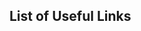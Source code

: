 ## List of Useful Links

[](https://gist.github.com/jdrew1303/e06361070468f6614d52216fb91b79e5)

[](https://gist.github.com/halfelf/db1ae032dc34278968f8bf31ee999a25)

[](https://www.youtube.com/watch?v=b1e4t2k2KJY)

[](https://web.archive.org/web/20110219155647/http://howtohft.wordpress.com/author/howtohft/)

[](https://www.infoq.com/presentations/financial-exchange-architecture/)

[](https://habr.com/en/post/581170/)

[](https://arxiv.org/pdf/2102.10925.pdf)